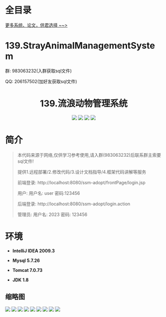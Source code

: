 # 全目录

[更多系统、论文，供君选择 ~~>](https://www.bitwise.net.cn)

# 139.StrayAnimalManagementSystem

<p>群: 983063232(入群获取sql文件)</p>
<p>QQ: 206157502(加好友获取sql文件)</p>

<p><h1 align="center">139.流浪动物管理系统</h1></p>


<p align="center">
	<img src="https://img.shields.io/badge/jdk-1.8-orange.svg"/>
    <img src="https://img.shields.io/badge/spring-5.x-lightgrey.svg"/>
    <img src="https://img.shields.io/badge/springmvc-3.x-blue.svg"/>
    <img src="https://img.shields.io/badge/mybatis-5.x-yellow.svg"/>
</p>

# 简介


> 本代码来源于网络,仅供学习参考使用,请入群(983063232)后联系群主索要sql文件!
>
> 提供1.远程部署/2.修改代码/3.设计文档指导/4.框架代码讲解等服务
> 
> 前端登录: http://localhost:8080/ssm-adopt/frontPage/login.jsp
> 
> 用户: 用户名: user 密码:123456
> 
> 后端登录: http://localhost:8080/ssm-adopt/login.action
> 
> 管理员: 用户名: 2023 密码: 123456
> 
> 





# 环境

- <b>IntelliJ IDEA 2009.3</b>

- <b>Mysql 5.7.26</b>

- <b>Tomcat 7.0.73</b>

- <b>JDK 1.8</b>




## 缩略图

![](https://bitwise.oss-cn-heyuan.aliyuncs.com/2024/9/10/cec7b444-83f2-471e-8a3b-cb1df318601c.png)
![](https://bitwise.oss-cn-heyuan.aliyuncs.com/2024/9/10/31812d5f-6c17-4790-96b6-8385dba97179.png)
![](https://bitwise.oss-cn-heyuan.aliyuncs.com/2024/9/10/74af487d-7cea-443d-b64e-532c81558d96.png)
![](https://bitwise.oss-cn-heyuan.aliyuncs.com/2024/9/10/227cc807-c492-4a5c-9891-a830bca0bda4.png)
![](https://bitwise.oss-cn-heyuan.aliyuncs.com/2024/9/10/e6f701b6-a77e-4ae1-a18c-3bbe843580f4.png)
![](https://bitwise.oss-cn-heyuan.aliyuncs.com/2024/9/10/a5d19673-9b8c-4270-a588-56e23313fd5a.png)
![](https://bitwise.oss-cn-heyuan.aliyuncs.com/2024/9/10/70b7a603-026c-421d-a789-63f3e174ddd9.png)
![](https://bitwise.oss-cn-heyuan.aliyuncs.com/2024/9/10/f138f66d-613a-4129-bff2-a2962c957854.png)
![](https://bitwise.oss-cn-heyuan.aliyuncs.com/2024/9/10/ed2a2195-77e5-409a-8eae-211b47dccffd.png)

